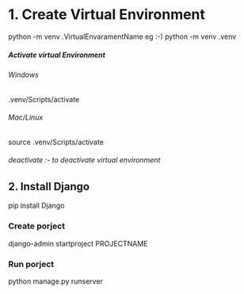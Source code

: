 # 1. Create Virtual Environment

python -m venv .VirtualEnvaramentName
eg :-) python -m venv .venv

##### Activate virtual Environment
###### Windows
.venv/Scripts/activate
###### Mac/Linux
source .venv/Scripts/activate
###### deactivate :- to deactivate virtual environment

## 2. Install Django
pip install Django
### Create porject
django-admin startproject PROJECTNAME
### Run porject
python manage.py runserver
